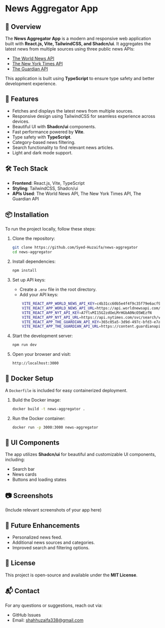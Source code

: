 # News Aggregator App

## 📰 Overview
The **News Aggregator App** is a modern and responsive web application built with **React.js, Vite, TailwindCSS, and Shadcn/ui**. It aggregates the latest news from multiple sources using three public news APIs:

- [The World News API](https://theworldnewsapi.com/)
- [The New York Times API](https://developer.nytimes.com/)
- [The Guardian API](https://open-platform.theguardian.com/)

This application is built using **TypeScript** to ensure type safety and better development experience.

## 🚀 Features
- Fetches and displays the latest news from multiple sources.
- Responsive design using TailwindCSS for seamless experience across devices.
- Beautiful UI with **Shadcn/ui** components.
- Fast performance powered by **Vite**.
- Type safety with **TypeScript**.
- Category-based news filtering.
- Search functionality to find relevant news articles.
- Light and dark mode support.

## 🛠️ Tech Stack
- **Frontend**: React.js, Vite, TypeScript
- **Styling**: TailwindCSS, Shadcn/ui
- **APIs Used**: The World News API, The New York Times API, The Guardian API

## 📦 Installation
To run the project locally, follow these steps:

1. Clone the repository:
   ```sh
   git clone https://github.com/Syed-Huzaifa/news-aggregator
   cd news-aggregator
   ```

2. Install dependencies:
   ```sh
   npm install
   ```

3. Set up API keys:
   - Create a `.env` file in the root directory.
   - Add your API keys:
     ```sh
      VITE_REACT_APP_WORLD_NEWS_API_KEY=c4b31cc60b5e4f4f9c35f79e6acf9552
      VITE_REACT_APP_WORLD_NEWS_API_URL=https://api.worldnewsapi.com/search-news
      VITE_REACT_APP_NYT_API_KEY=A7flvMI15G2zdOeLMrHGbA0NcO5WEzfN
      VITE_REACT_APP_NYT_API_URL=https://api.nytimes.com/svc/search/v2/articlesearch.json
      VITE_REACT_APP_THE_GUARDIAN_API_KEY=365c05a5-3d9d-497c-bfd3-e7a9d9a9465c
      VITE_REACT_APP_THE_GUARDIAN_API_URL=https://content.guardianapis.com/search
     ```

4. Start the development server:
   ```sh
   npm run dev
   ```

5. Open your browser and visit:
   ```sh
   http://localhost:3000
   ```

## 🐳 Docker Setup
A `Dockerfile` is included for easy containerized deployment.

1. Build the Docker image:
   ```sh
   docker build -t news-aggregator .
   ```

2. Run the Docker container:
   ```sh
   docker run -p 3000:3000 news-aggregator
   ```

## 🎨 UI Components
The app utilizes **Shadcn/ui** for beautiful and customizable UI components, including:
- Search bar
- News cards
- Buttons and loading states

## 📷 Screenshots
(Include relevant screenshots of your app here)

## 📌 Future Enhancements
- Personalized news feed.
- Additional news sources and categories.
- Improved search and filtering options.

## 📝 License
This project is open-source and available under the **MIT License**.

## 📬 Contact
For any questions or suggestions, reach out via:
- GitHub Issues
- Email: shahhuzaifa338@gmail.com
